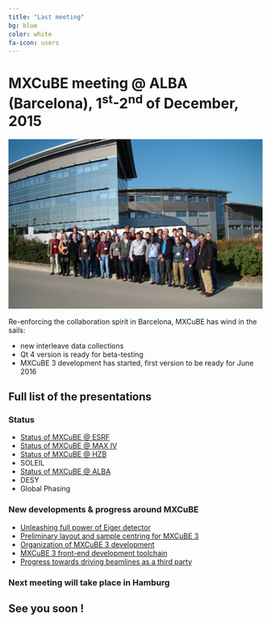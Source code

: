 ```yaml
---
title: "Last meeting"
bg: blue
color: white
fa-icon: users 
---
```


# MXCuBE meeting @ ALBA (Barcelona), 1<sup>st</sup>-2<sup>nd</sup> of December, 2015 

![alba group photo](img/alba-meeting-group.jpg)

Re-enforcing the collaboration spirit in Barcelona, MXCuBE has wind in the sails:

- new interleave data collections
- Qt 4 version is ready for beta-testing
- MXCuBE 3 development has started, first version to be ready for June 2016

## Full list of the presentations

### Status
- [Status of MXCuBE @ ESRF](doc/ESRFHighlights.odp)
- [Status of MXCuBE @ MAX IV](doc/201511_MXCuBE-MAXlab_JN.pdf)
- [Status of MXCuBE @ HZB](doc/20151130_mxcube-HZB.pdf)
- SOLEIL
- [Status of MXCuBE @ ALBA](doc/MXCuBEMeeting_ALBA-XALOC_Status.pdf)
- DESY
- Global Phasing

### New developments & progress around MXCuBE
- [Unleashing full power of Eiger detector](https://drive.google.com/open?id=0B6zThwr9Jrr2eS1jZXQ5QlVLU1U)
- [Preliminary layout and sample centring for MXCuBE 3](doc/ALBA_MxCubeMeeting_Eguiraun.pdf)
- [Organization of MXCuBE 3 development](doc/mxcube3web.pdf)
- [MXCuBE 3 front-end development toolchain](http://slides.com/matiasg/mxcube3_fedev_toolchain) 
- [Progress towards driving beamlines as a third party](doc/MXCuBE-2015-pkeller.odp)

### Next meeting will take place in Hamburg

## See you soon !


 

